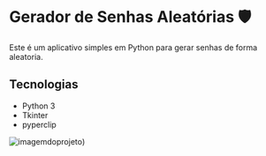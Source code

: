 # Gerador de Senhas Aleatórias 🛡️

Este é um aplicativo simples em Python para gerar senhas de forma aleatoria.
## Tecnologias
- Python 3
- Tkinter
- pyperclip

![imagemdoprojeto](https://github.com/user-attachments/assets/99f9465c-944d-49a3-b7a2-40f4eabd1a15))
